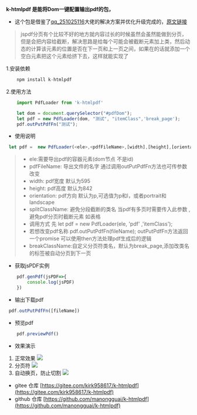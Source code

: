 



**k-htmlpdf 是能将Dom一键配置输出pdf的包，**

* 这个包是借鉴了[qq_251025116](https://blog.csdn.net/qq_24882601?type=blog)大佬的解决方案并优化升级完成的，[原文链接](https://blog.csdn.net/qq_24882601/article/details/123863353?ops_request_misc=&request_id=&biz_id=102&utm_term=html%E8%BD%ACpdf%E5%88%86%E9%A1%B5%E9%97%AE%E9%A2%98%E7%BB%88%E6%9E%81%E8%A7%A3%E5%86%B3%E6%96%B9%E6%A1%88%20k-htmlpdf&utm_medium=distribute.pc_search_result.none-task-blog-2~all~sobaiduweb~default-0-123863353.nonecase&spm=1018.2226.3001.4187)

> jspdf分页有个比较不好的地方就内容过长的时候虽然会虽然能做到分页，但是会把内容给截断，解决思路是给每个可能会被截断元素加上类，然后动态的计算该元素的位置是否在下一页和上一页之间，如果在的话就添加一个空白元素把这个元素给挤下去，这样就能实现了

1.安装依赖
```js
    npm install k-htmlpdf

```
2.使用方法
```js
    import PdfLoader from 'k-htmlpdf'

    let dom = document.querySelector("#pdfDom");
    let pdf = new PdfLoader(dom, "测试", "itemClass",'break_page');
    pdf.outPutPdfFn("测试");
```
* 使用说明

```js 
 let pdf =  new PdfLoader(<ele>,<pdfFileName>,[width],[height],[orientation],[splitClassName],[breakClassName])
```
>  * ele:需要导出pdf的容器元素(dom节点 不是id)
> * pdfFileName: 导出文件的名字 通过调用outPutPdfFn方法也可传参数改变
> * width: pdf宽度 默认为595
> * height: pdf高度 默认为842
> * orientation: pdf方向 默认为p,可选值为p和l，或者portrait和landscape
> * splitClassName: 避免分段截断的类名 当pdf有多页时需要传入此参数 , 避免pdf分页时截断元素  如表格<tr class="itemClass"></tr>
> * 调用方式 先 let pdf = new PdfLoader(ele, 'pdf' ,'itemClass');
> * 若想改变pdf名称 pdf.outPutPdfFn(fileName);  outPutPdfFn方法返回一个promise 可以使用then方法处理pdf生成后的逻辑
> *  breakClassName:自定义分页符类名，默认为break_page,添加改类名的标签被自动分页到下一页

* 获取jsPDF实例
```js
    pdf.genPdf(jsPDF=>{
        console.log(jsPDF)
    })
```

* 输出下载pdf
```js
 pdf.outPutPdfFn([fileName]) 
```
* 预览pdf
```js
    pdf.previewPdf()
```
 * 效果演示
1. 正常效果
![](https://img-blog.csdnimg.cn/img_convert/a4b60e448db39a4d067e76a6ae40dbbb.png)
2. 分页符
![](https://img-blog.csdnimg.cn/img_convert/74b856a7cb255d10670f4665250fcb18.png)
3. 自动换页，防止切割
![](https://img-blog.csdnimg.cn/img_convert/8037086b976b24b52a99c89690d0650b.png)

* gitee 仓库 
[https://gitee.com/kirk958617/k-htmlpdf](https://gitee.com/kirk958617/k-htmlpdf)
* github 仓库 
[https://github.com/manongguai/k-htmlpdf](https://github.com/manongguai/k-htmlpdf)

